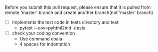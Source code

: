 Before you submit this pull request, please ensure that it is pulled from remote 'master' branch and create another branch(not 'master' branch)

- [ ] Implements the test code in tests directory and test
  - pytest --cov=pyhtml2md ./tests
- [ ] check your coding convention
  - Use command coala
  - 4 spaces for indentation
